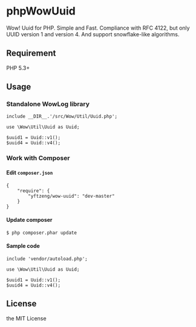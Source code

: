 # phpWowUuid

Wow! Uuid for PHP. Simple and Fast. Compliance with RFC 4122, but only UUID version 1 and version 4. And support snowflake-like algorithms.

## Requirement

PHP 5.3+

## Usage

### Standalone WowLog library

```
include __DIR__.'/src/Wow/Util/Uuid.php';

use \Wow\Util\Uuid as Uuid;

$uuid1 = Uuid::v1();
$uuid4 = Uuid::v4();
```

### Work with Composer

#### Edit `composer.json`

```
{
    "require": {
        "yftzeng/wow-uuid": "dev-master"
    }
}
```

#### Update composer

```
$ php composer.phar update
```

#### Sample code
```
include 'vendor/autoload.php';

use \Wow\Util\Uuid as Uuid;

$uuid1 = Uuid::v1();
$uuid4 = Uuid::v4();
```

## License

the MIT License
